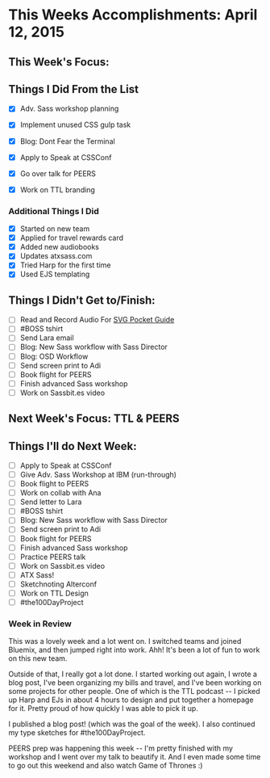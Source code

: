 # This Weeks Accomplishments: April 12, 2015

## This Week's Focus:

## Things I Did From the List

- [x] Adv. Sass workshop planning

- [x] Implement unused CSS gulp task
- [x] Blog: Dont Fear the Terminal
- [x] Apply to Speak at CSSConf
- [x] Go over talk for PEERS
- [x] Work on TTL branding

### Additional Things I Did

- [x] Started on new team
- [x] Applied for travel rewards card
- [x] Added new audiobooks
- [x] Updates atxsass.com
- [x] Tried Harp for the first time
- [x] Used EJS templating

## Things I Didn't Get to/Finish:

- [ ] Read and Record Audio For [SVG Pocket Guide](http://svgpocketguide.com/book/)
- [ ] #BOSS tshirt
- [ ] Send Lara email
- [ ] Blog: New Sass workflow with Sass Director
- [ ] Blog: OSD Workflow
- [ ] Send screen print to Adi
- [ ] Book flight for PEERS
- [ ] Finish advanced Sass workshop
- [ ] Work on Sassbit.es video

## Next Week's Focus: TTL & PEERS

## Things I'll do Next Week:
- [ ] Apply to Speak at CSSConf
- [ ] Give Adv. Sass Workshop at IBM (run-through)
- [ ] Book flight to PEERS
- [ ] Work on collab with Ana
- [ ] Send letter to Lara
- [ ] #BOSS tshirt
- [ ] Blog: New Sass workflow with Sass Director
- [ ] Send screen print to Adi
- [ ] Book flight for PEERS
- [ ] Finish advanced Sass workshop
- [ ] Practice PEERS talk
- [ ] Work on Sassbit.es video
- [ ] ATX Sass!
- [ ] Sketchnoting Alterconf
- [ ] Work on TTL Design
- [ ] #the100DayProject

### Week in Review

This was a lovely week and a lot went on. I switched teams and joined Bluemix, and then jumped right into work. Ahh! It's been a lot of fun to work on this new team.

Outside of that, I really got a lot done. I started working out again, I wrote a blog post, I've been organizing my bills and travel, and I've been working on some projects for other people. One of which is the TTL podcast -- I picked up Harp and EJs in about 4 hours to design and put together a homepage for it. Pretty proud of how quickly I was able to pick it up.

I published a blog post! (which was the goal of the week). I also continued my type sketches for #the100DayProject.

PEERS prep was happening this week -- I'm pretty finished with my workshop and I went over my talk to beautify it. And I even made some time to go out this weekend and also watch Game of Thrones :)
